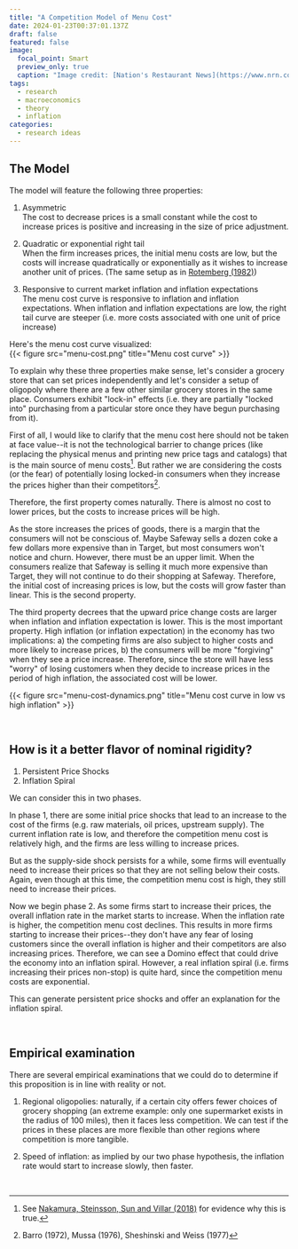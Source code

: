 ```yaml
---
title: "A Competition Model of Menu Cost"
date: 2024-01-23T00:37:01.137Z
draft: false
featured: false
image:
  focal_point: Smart
  preview_only: true
  caption: "Image credit: [Nation's Restaurant News](https://www.nrn.com/finance/smart-way-raise-restaurant-menu-prices)"
tags:
  - research
  - macroeconomics
  - theory
  - inflation
categories:
  - research ideas
---
```


<!---
## Current Formulations and its Shortcomings
TODO
-->

## The Model

The model will feature the following three properties:  

1. Asymmetric  
The cost to decrease prices is a small constant while the cost to increase prices is positive and increasing in the size of price adjustment.

2. Quadratic or exponential right tail  
When the firm increases prices, the initial menu costs are low, but the costs will increase quadratically or exponentially as it wishes to increase another unit of prices. (The same setup as in [Rotemberg (1982)](https://www.jstor.org/stable/2297284))

3. Responsive to current market inflation and inflation expectations  
The menu cost curve is responsive to inflation and inflation expectations. When inflation and inflation expectations are low, the right tail curve are steeper (i.e. more costs associated with one unit of price increase)

Here's the menu cost curve visualized:  
{{< figure src="menu-cost.png" title="Menu cost curve" >}}

To explain why these three properties make sense, let's consider a grocery store that can set prices independently and let's consider a setup of oligopoly where there are a few other similar grocery stores in the same place. Consumers exhibit "lock-in" effects (i.e. they are partially "locked into" purchasing from a particular store once they have begun purchasing from it). 

First of all, I would like to clarify that the menu cost here should not be taken at face value--it is not the technological barrier to change prices (like replacing the physical menus and printing new price tags and catalogs) that is the main source of menu costs[^1]. But rather we are considering the costs (or the fear) of potentially losing locked-in consumers when they increase the prices higher than their competitors[^2]. 

[^1]: See [Nakamura, Steinsson, Sun and Villar (2018)](https://eml.berkeley.edu/~enakamura/papers/costsinflation.pdf) for evidence why this is true. 
[^2]: Barro (1972), Mussa (1976), Sheshinski and Weiss (1977)

Therefore, the first property comes naturally. There is almost no cost to lower prices, but the costs to increase prices will be high. 

As the store increases the prices of goods, there is a margin that the consumers will not be conscious of. Maybe Safeway sells a dozen coke a few dollars more expensive than in Target, but most consumers won't notice and churn. However, there must be an upper limit. When the consumers realize that Safeway is selling it much more expensive than Target, they will not continue to do their shopping at Safeway. Therefore, the initial cost of increasing prices is low, but the costs will grow faster than linear. This is the second property. 

The third property decrees that the upward price change costs are larger when inflation and inflation expectation is lower. This is the most important property. High inflation (or inflation expectation) in the economy has two implications: a) the competing firms are also subject to higher costs and more likely to increase prices, b) the consumers will be more "forgiving" when they see a price increase. Therefore, since the store will have less "worry" of losing customers when they decide to increase prices in the period of high inflation, the associated cost will be lower. 

{{< figure src="menu-cost-dynamics.png" title="Menu cost curve in low vs high inflation" >}}

<br>

## How is it a better flavor of nominal rigidity?
1. Persistent Price Shocks
2. Inflation Spiral

We can consider this in two phases. 

In phase 1, there are some initial price shocks that lead to an increase to the cost of the firms (e.g. raw materials, oil prices, upstream supply). The current inflation rate is low, and therefore the competition menu cost is relatively high, and the firms are less willing to increase prices. 

But as the supply-side shock persists for a while, some firms will eventually need to increase their prices so that they are not selling below their costs. Again, even though at this time, the competition menu cost is high, they still need to increase their prices. 

Now we begin phase 2. As some firms start to increase their prices, the overall inflation rate in the market starts to increase. When the inflation rate is higher, the competition menu cost declines. This results in more firms starting to increase their prices--they don't have any fear of losing customers since the overall inflation is higher and their competitors are also increasing prices. Therefore, we can see a Domino effect that could drive the economy into an inflation spiral. However, a real inflation spiral (i.e. firms increasing their prices non-stop) is quite hard, since the competition menu costs are exponential. 

This can generate persistent price shocks and offer an explanation for the inflation spiral. 

<br>

## Empirical examination
There are several empirical examinations that we could do to determine if this proposition is in line with reality or not.
 
1. Regional oligopolies: naturally, if a certain city offers fewer choices of grocery shopping (an extreme example: only one supermarket exists in the radius of 100 miles), then it faces less competition. We can test if the prices in these places are more flexible than other regions where competition is more tangible.

2. Speed of inflation: as implied by our two phase hypothesis, the inflation rate would start to increase slowly, then faster. 

<br>




